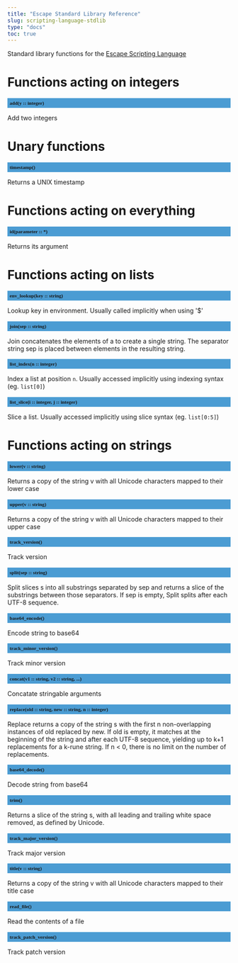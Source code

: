 ```yaml
---
title: "Escape Standard Library Reference"
slug: scripting-language-stdlib 
type: "docs"
toc: true
---
```


<style>
h2 {
  font-size: 0.8em;
  font-family: mono;
  background: #4B9CD3;
  padding: 5px;
}
</style>

Standard library functions for the [Escape Scripting Language](../scripting-language/)


# Functions acting on integers

## add(y :: integer)

Add two integers


# Unary functions

## timestamp()

Returns a UNIX timestamp


# Functions acting on everything

## id(parameter :: *)

Returns its argument


# Functions acting on lists

## env_lookup(key :: string)

Lookup key in environment. Usually called implicitly when using '$'

## join(sep :: string)

Join concatenates the elements of a to create a single string. The separator string sep is placed between elements in the resulting string. 

## list_index(n :: integer)

Index a list at position `n`. Usually accessed implicitly using indexing syntax (eg. `list[0]`)

## list_slice(i :: integer, j :: integer)

Slice a list. Usually accessed implicitly using slice syntax (eg. `list[0:5]`)


# Functions acting on strings

## lower(v :: string)

Returns a copy of the string v with all Unicode characters mapped to their lower case

## upper(v :: string)

Returns a copy of the string v with all Unicode characters mapped to their upper case

## track_version()

Track version

## split(sep :: string)

Split slices s into all substrings separated by sep and returns a slice of the substrings between those separators. If sep is empty, Split splits after each UTF-8 sequence.

## base64_encode()

Encode string to base64

## track_minor_version()

Track minor version

## concat(v1 :: string, v2 :: string, ...)

Concatate stringable arguments

## replace(old :: string, new :: string, n :: integer)

Replace returns a copy of the string s with the first n non-overlapping instances of old replaced by new. If old is empty, it matches at the beginning of the string and after each UTF-8 sequence, yielding up to k+1 replacements for a k-rune string. If n < 0, there is no limit on the number of replacements.

## base64_decode()

Decode string from base64

## trim()

Returns a slice of the string s, with all leading and trailing white space removed, as defined by Unicode. 

## track_major_version()

Track major version

## title(v :: string)

Returns a copy of the string v with all Unicode characters mapped to their title case

## read_file()

Read the contents of a file

## track_patch_version()

Track patch version

